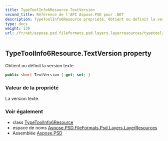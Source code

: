```yaml
---
title: TypeToolInfo6Resource.TextVersion
second_title: Référence de l'API Aspose.PSD pour .NET
description: TypeToolInfo6Resource propriété. Obtient ou définit la version texte.
type: docs
weight: 130
url: /fr/net/aspose.psd.fileformats.psd.layers.layerresources/typetoolinfo6resource/textversion/
---
```

## TypeToolInfo6Resource.TextVersion property

Obtient ou définit la version texte.

```csharp
public short TextVersion { get; set; }
```

### Valeur de la propriété

La version texte.

### Voir également

* class [TypeToolInfo6Resource](../)
* espace de noms [Aspose.PSD.FileFormats.Psd.Layers.LayerResources](../../typetoolinfo6resource/)
* Assemblée [Aspose.PSD](../../../)


